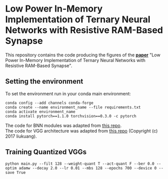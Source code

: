 # Low Power In-Memory Implementation of  Ternary Neural Networks  with Resistive RAM-Based Synapse  

This repository contains the code producing the figures of the __[paper](https://arxiv.org/abs/2005.01973)__ "Low Power In-Memory Implementation of  Ternary Neural Networks  with Resistive RAM-Based Synapse".  

## Setting the environment  
To set the environment run in your conda main environment:  
```
conda config --add channels conda-forge  
conda create --name environment_name --file requirements.txt  
conda activate environment_name  
conda install pytorch==1.1.0 torchvision==0.3.0 -c pytorch  
```

The code for BNN modules was adapted from [this repo](https://github.com/itayhubara/BinaryNet.pytorch).  
The code for VGG architecture was adapted from [this repo](https://github.com/kuangliu/pytorch-cifar) (Copyright (c) 2017 liukuang).  

## Training Quantized VGGs  
```
python main.py --filt 128 --weight-quant T --act-quant F --ber 0.0 --optim adamw --decay 2.0 --lr 0.01 --mbs 128 --epochs 700 --device 0 --save True
```
